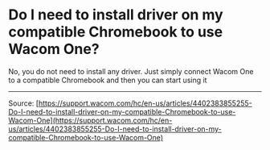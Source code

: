 # Do I need to install driver on my compatible Chromebook to use Wacom One?

No, you do not need to install any driver. Just simply connect Wacom One to a compatible Chromebook and then you can start using it

---
Source: [https://support.wacom.com/hc/en-us/articles/4402383855255-Do-I-need-to-install-driver-on-my-compatible-Chromebook-to-use-Wacom-One](https://support.wacom.com/hc/en-us/articles/4402383855255-Do-I-need-to-install-driver-on-my-compatible-Chromebook-to-use-Wacom-One)
